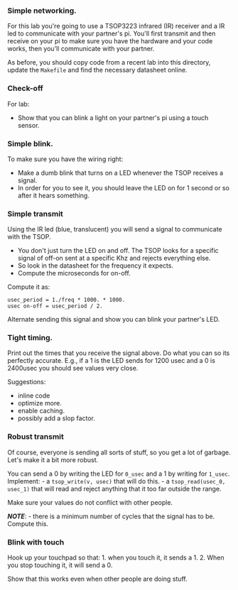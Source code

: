 ### Simple networking.

For this lab you're going to use a TSOP3223 infrared (IR) receiver and
a IR led to communicate with your partner's pi.    You'll first transmit
and then receive on your pi to make sure you have the hardware and your
code works, then you'll communicate with your partner.

As before, you should copy code from a recent lab into this directory, update
the `Makefile` and find the necessary datasheet online.  

### Check-off

For lab:
   - Show that you can blink a light on your partner's pi using a touch sensor.

### Simple blink.

To make sure you have the wiring right:
 - Make a dumb blink that turns on a LED whenever the TSOP receives a signal.
 - In order for you to see it, you should leave the LED on for 1 second or so
   after it hears something.


### Simple transmit


Using the IR led (blue, translucent) you will send a signal to communicate
with the TSOP.
 - You don't just turn the LED on and off.  The TSOP looks for a specific signal
   of off-on sent at a specific Khz and rejects everything else.
 - So look in the datasheet for the frequency it expects.
 - Compute the microseconds for on-off.

Compute it as:

    usec_period = 1./freq * 1000. * 1000.
    usec on-off = usec_period / 2.

Alternate sending this signal and show you can blink your partner's LED.

### Tight timing.

Print out the times that you receive the signal above.  Do what you can so its
perfectly accurate.  E.g., if a 1 is the LED sends for 1200 usec and a 0 is 2400usec
you should see values very close. 

Suggestions:
  - inline code
  - optimize more.
  - enable caching.
  - possibly add a slop factor.

### Robust transmit

Of course, everyone is sending all sorts of stuff, so you get a lot of garbage.
Let's make it a bit more robust.

You can send a 0 by writing the LED for `0_usec` and a 1 by writing for `1_usec`.
Implement:
    - a `tsop_write(v, usec)` that will do this.
    - a `tsop_read(usec_0, usec_1)` that will read and reject anything that it
    too far outside the range.

Make sure your values do not  conflict with other people.  

***NOTE***:
    - there is a minimum number of cycles that the signal has to be.  Compute this.

### Blink with touch
   
Hook up your touchpad so that:
    1. when you touch it, it sends a 1.
    2. When you stop touching it, it will send a 0.

Show that this works even when other people are doing stuff.
